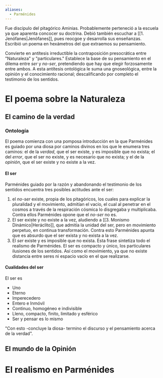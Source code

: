 ```yaml
---
aliases:
  - Parménides
---
```


Fue discípulo del pitagórico Aminias. Probablemente perteneció a la escuela ya que aparenta concocer su doctrina. Debió también escuchar a [[1. Jenófanes|Jenófanes]], pues reocgoe y desarrolla sus enseñanzas. Escribió un poema en hexámetros del que extraemos su pensamiento.

Convierte en antítesis irreductible la contraposición presocrática entre "Naturaleza" y "particulares." Establece la base de su pensamiento en el dilema entre *ser* y *no-ser*, pretendiendo que hay que elegir forzosamente entre ambos. A esta antítesis ontológica le suma una gnoseológica, entre la opinión y el conocimiento racional; descalificando por completo el testimonio de los sentidos.

# El poema sobre la Naturaleza
## El camino de la verdad
### Ontología

El poema comienza con una pomposa introducción en la que Parménides es guiado por una diosa por caminos divinos en los que le enumera tres caminos: el de la *verdad*, que el ser existe, y es imposible que no exista; el del *error*, que el ser no existe, y es necesario que no exista; y el de la *opinión*, que el ser existe y no existe a la vez.

#### El ser

Parménides guiado por la razón y abandonando el testimonio de los sentidos encuentra tres posibles actitudes ante el ser:
1. el *no-ser* existe, propia de los pitagóricos, los cuales para explicar la pluralidad y el movimiento, admitían el vacío, el cual al penetrar en el cosmos a través de la respiración cósmica lo disgregaba y multiplicaba. Contra ellos Parménides opone que el *no-ser* no es.
2. El ser existe y no existe a la vez, aludiendo a [[3. Monismo Dinámico|Heráclito]], que admitía la unidad del ser, pero en movimiento perpetuo, en continua transformación. Contra esto Parménides apunta que es absurdo que el ser exista y no exista a la vez.
3. El *ser* existe y es imposible que no exista. Esta frase sintetiza todo el realismo de Parménides. El ser es compacto y único, los particulares ilusiones de los sentidos. Así como el movimiento, ya que no existe distancia entre seres ni espacio vacío en el que realizarse.

#### Cualidades del ser

El ser es 
- Uno
- Eterno
- Imperecedero
- Entero e Inmóvil
- Continuo, homogéneo e indivisible
- Lleno, compacto, finito, limitado y esférico
- Ser y pensar es lo mismo

"Con esto -concluye la diosa- termino el discurso y el pensamiento acerca de la verdad".
## El mundo de la Opinión

# El realismo en Parménides